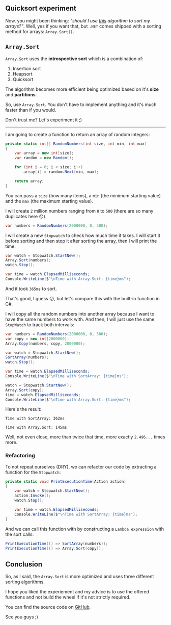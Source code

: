 ## Quicksort experiment

Now, you might been thinking: _"should I use [this](/csharp/arrays/quicksort-generics.md) algorithm to sort my arrays?"_. Well, yes if you want that, but `.NET` comes shipped with a sorting method for arrays: `Array.Sort()`.

## `Array.Sort`

`Array.Sort` uses the **introspective sort** which is a combination of:
1. Insertion sort
2. Heapsort
3. Quicksort

The algorithm becomes more efficient being optimized based on it's **size** and **partitions**.

So, use `Array.Sort`. You don't have to implement anything and it's much faster than if you would.

Don't trust me? Let's experiment it ;)

<!-- ![Experiment](https://media.giphy.com/media/FMCC4QgBQTBPG/giphy.gif) -->

---

I am going to create a function to return an array of random integers:

``` csharp
private static int[] RandomNumbers(int size, int min, int max)
{
    var array = new int[size];
    var random = new Random();

    for (int i = 0; i < size; i++)
        array[i] = random.Next(min, max);

    return array;
}
```

You can pass a `size` (how many items), a `min` (the minimum starting value) and the `max` (the maximum starting value).

I will create `2` million numbers ranging from `0` to `500` (there are so many duplicates here :hushed:).

``` csharp
var numbers = RandomNumbers(2000000, 0, 500);
```

I will create a new `Stopwatch` to check how much time it takes. I will start it before sorting and then stop it after sorting the array, then I will print the time:

``` csharp
var watch = Stopwatch.StartNew();
Array.Sort(numbers);
watch.Stop();

var time = watch.ElapsedMilliseconds;
Console.WriteLine($"\nTime with Array.Sort: {time}ms");
```

And it took `365ms` to sort. 

That's good, I guess  :confused:, but let's compare this with the built-in function in C#. 

I will copy all the random numbers into another array because I want to have the same numbers to work with. And then, I will just use the same `StopWatch` to track both intervals:

``` csharp
var numbers = RandomNumbers(2000000, 0, 500);
var copy = new int[2000000];
Array.Copy(numbers, copy, 2000000);

var watch = Stopwatch.StartNew();
SortArray(numbers);
watch.Stop();

var time = watch.ElapsedMilliseconds;
Console.WriteLine($"\nTime with SortArray: {time}ms");

watch = Stopwatch.StartNew();
Array.Sort(copy);
time = watch.ElapsedMilliseconds;
Console.WriteLine($"\nTime with Array.Sort: {time}ms");
```

Here's the result:
```
Time with SortArray: 362ms

Time with Array.Sort: 145ms
```

Well, not even close, more than twice that time, more exactly `2.496...` times more.

### Refactoring

To not repeat ourselves (DRY), we can refactor our code by extracting a function for the `Stopwatch`:

``` csharp
private static void PrintExecutionTime(Action action)
{
    var watch = Stopwatch.StartNew();
    action.Invoke();
    watch.Stop();

    var time = watch.ElapsedMilliseconds;
    Console.WriteLine($"\nTime with SortArray: {time}ms");
}
```

And we can call this function with by constructing a `Lambda expression` with the sort calls:

``` csharp
PrintExecutionTime(() => SortArray(numbers));
PrintExecutionTime(() => Array.Sort(copy));
```

## Conclusion

So, as I said, the `Array.Sort` is more optimized and uses three different sorting algorithms. 

I hope you liked the experiement and my advice is to use the offered functions and not build the wheel if it's not strictly required.

You can find the source code on
[GitHub](https://github.com/danielsimionescu/csharp-quicksort-experiment).

See you guys ;)

<!-- ![Bye](https://media.giphy.com/media/GB0lKzzxIv1te/giphy.gif) -->